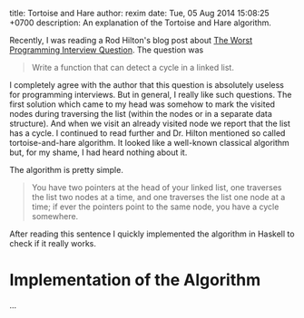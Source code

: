 title: Tortoise and Hare
author: rexim
date: Tue, 05 Aug 2014 15:08:25 +0700
description: An explanation of the Tortoise and Hare algorithm.

Recently, I was reading a Rod Hilton's blog post about
[The Worst Programming Interview Question](http://www.nomachetejuggling.com/2014/06/24/the-worst-programming-interview-question/). The
question was

> Write a function that can detect a cycle in a linked list.

I completely agree with the author that this question is absolutely
useless for programming interviews. But in general, I really like such
questions. The first solution which came to my head was somehow to
mark the visited nodes during traversing the list (within the nodes or
in a separate data structure). And when we visit an already visited
node we report that the list has a cycle. I continued to read further
and Dr. Hilton mentioned so called tortoise-and-hare algorithm. It
looked like a well-known classical algorithm but, for my shame, I had
heard nothing about it.

The algorithm is pretty simple.

> You have two pointers at the head of your linked list, one traverses
> the list two nodes at a time, and one traverses the list one node at
> a time; if ever the pointers point to the same node, you have a
> cycle somewhere.

After reading this sentence I quickly implemented the algorithm in
Haskell to check if it really works.

# Implementation of the Algorithm #

...
